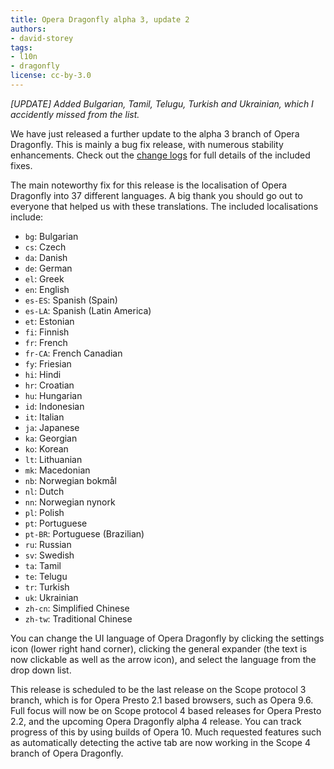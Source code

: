 ```yaml
---
title: Opera Dragonfly alpha 3, update 2
authors:
- david-storey
tags:
- l10n
- dragonfly
license: cc-by-3.0
---
```


_[UPDATE] Added Bulgarian, Tamil, Telugu, Turkish and Ukrainian, which I accidently missed from the list._

We have just released a further update to the alpha 3 branch of Opera Dragonfly. This is mainly a bug fix release, with numerous stability enhancements. Check out the [change logs](https://dragonfly.opera.com/app/logs/588.381efda984fa.log) for full details of the included fixes.

The main noteworthy fix for this release is the localisation of Opera Dragonfly into 37 different languages. A big thank you should go out to everyone that helped us with these translations. The included localisations include:

* `bg`: Bulgarian
* `cs`: Czech
* `da`: Danish
* `de`: German
* `el`: Greek
* `en`: English
* `es-ES`: Spanish (Spain)
* `es-LA`: Spanish (Latin America)
* `et`: Estonian
* `fi`: Finnish
* `fr`: French
* `fr-CA`: French Canadian
* `fy`: Friesian
* `hi`: Hindi
* `hr`: Croatian
* `hu`: Hungarian
* `id`: Indonesian
* `it`: Italian
* `ja`: Japanese
* `ka`: Georgian
* `ko`: Korean
* `lt`: Lithuanian
* `mk`: Macedonian
* `nb`: Norwegian bokmål
* `nl`: Dutch
* `nn`: Norwegian nynork
* `pl`: Polish
* `pt`: Portuguese
* `pt-BR`: Portuguese (Brazilian)
* `ru`: Russian
* `sv`: Swedish
* `ta`: Tamil
* `te`: Telugu
* `tr`: Turkish
* `uk`: Ukrainian
* `zh-cn`: Simplified Chinese
* `zh-tw`: Traditional Chinese

You can change the UI language of Opera Dragonfly by clicking the settings icon (lower right hand corner), clicking the general expander (the text is now clickable as well as the arrow icon), and select the language from the drop down list.

This release is scheduled to be the last release on the Scope protocol 3 branch, which is for Opera Presto 2.1 based browsers, such as Opera 9.6. Full focus will now be on Scope protocol 4 based releases for Opera Presto 2.2, and the upcoming Opera Dragonfly alpha 4 release. You can track progress of this by using builds of Opera 10. Much requested features such as automatically detecting the active tab are now working in the Scope 4 branch of Opera Dragonfly.
